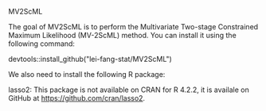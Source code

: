 MV2ScML

The goal of MV2ScML is to perform the Multivariate Two-stage Constrained Maximum Likelihood (MV-2ScML) method. You can install it using the following command:

devtools::install_github("lei-fang-stat/MV2ScML")

We also need to install the following R package:

lasso2: This package is not available on CRAN for R 4.2.2, it is availale on GitHub at https://github.com/cran/lasso2.
